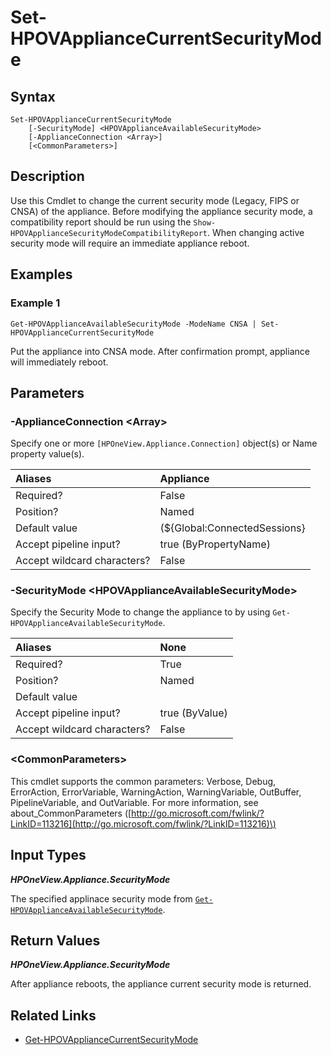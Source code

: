 ﻿---
description: Change the appliance current security mode.
---

# Set-HPOVApplianceCurrentSecurityMode

## Syntax

```text
Set-HPOVApplianceCurrentSecurityMode
    [-SecurityMode] <HPOVApplianceAvailableSecurityMode>
    [-ApplianceConnection <Array>]
    [<CommonParameters>]
```

## Description

Use this Cmdlet to change the current security mode (Legacy, FIPS or CNSA) of the appliance. Before modifying the appliance security mode, a compatibility report should be run using the `Show-HPOVApplianceSecurityModeCompatibilityReport`. When changing active security mode will require an immediate appliance reboot.

## Examples

###  Example 1 

```text
Get-HPOVApplianceAvailableSecurityMode -ModeName CNSA | Set-HPOVApplianceCurrentSecurityMode

```

Put the appliance into CNSA mode. After confirmation prompt, appliance will immediately reboot.

## Parameters

### -ApplianceConnection &lt;Array&gt;

Specify one or more `[HPOneView.Appliance.Connection]` object(s) or Name property value(s).

| Aliases | Appliance |
| :--- | :--- |
| Required? | False |
| Position? | Named |
| Default value | (${Global:ConnectedSessions} | ? Default) |
| Accept pipeline input? | true (ByPropertyName) |
| Accept wildcard characters? | False |

### -SecurityMode &lt;HPOVApplianceAvailableSecurityMode&gt;

Specify the Security Mode to change the appliance to by using `Get-HPOVApplianceAvailableSecurityMode`.

| Aliases | None |
| :--- | :--- |
| Required? | True |
| Position? | Named |
| Default value |  |
| Accept pipeline input? | true (ByValue) |
| Accept wildcard characters? | False |

### &lt;CommonParameters&gt;

This cmdlet supports the common parameters: Verbose, Debug, ErrorAction, ErrorVariable, WarningAction, WarningVariable, OutBuffer, PipelineVariable, and OutVariable. For more information, see about\_CommonParameters \([http://go.microsoft.com/fwlink/?LinkID=113216](http://go.microsoft.com/fwlink/?LinkID=113216)\)

## Input Types

_**HPOneView.Appliance.SecurityMode**_

The specified applinace security mode from [`Get-HPOVApplianceAvailableSecurityMode`](get-hpovapplianceavailablesecuritymode.md).

## Return Values

_**HPOneView.Appliance.SecurityMode**_

After appliance reboots, the appliance current security mode is returned.

## Related Links

* [Get-HPOVApplianceCurrentSecurityMode](get-hpovappliancecurrentsecuritymode.md)
